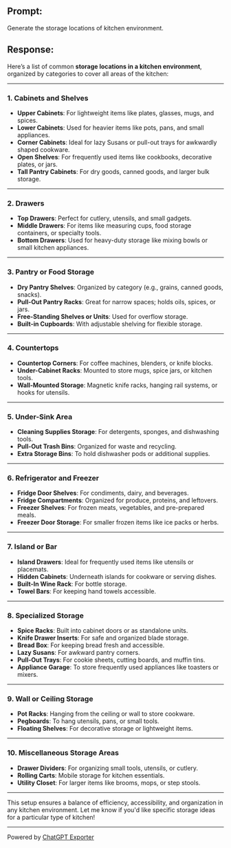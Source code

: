 ## Prompt:
Generate the storage locations of kitchen environment.

## Response:
Here’s a list of common **storage locations in a kitchen environment**, organized by categories to cover all areas of the kitchen:

* * *

### **1\. Cabinets and Shelves**

*   **Upper Cabinets**: For lightweight items like plates, glasses, mugs, and spices.
*   **Lower Cabinets**: Used for heavier items like pots, pans, and small appliances.
*   **Corner Cabinets**: Ideal for lazy Susans or pull-out trays for awkwardly shaped cookware.
*   **Open Shelves**: For frequently used items like cookbooks, decorative plates, or jars.
*   **Tall Pantry Cabinets**: For dry goods, canned goods, and larger bulk storage.

* * *

### **2\. Drawers**

*   **Top Drawers**: Perfect for cutlery, utensils, and small gadgets.
*   **Middle Drawers**: For items like measuring cups, food storage containers, or specialty tools.
*   **Bottom Drawers**: Used for heavy-duty storage like mixing bowls or small kitchen appliances.

* * *

### **3\. Pantry or Food Storage**

*   **Dry Pantry Shelves**: Organized by category (e.g., grains, canned goods, snacks).
*   **Pull-Out Pantry Racks**: Great for narrow spaces; holds oils, spices, or jars.
*   **Free-Standing Shelves or Units**: Used for overflow storage.
*   **Built-in Cupboards**: With adjustable shelving for flexible storage.

* * *

### **4\. Countertops**

*   **Countertop Corners**: For coffee machines, blenders, or knife blocks.
*   **Under-Cabinet Racks**: Mounted to store mugs, spice jars, or kitchen tools.
*   **Wall-Mounted Storage**: Magnetic knife racks, hanging rail systems, or hooks for utensils.

* * *

### **5\. Under-Sink Area**

*   **Cleaning Supplies Storage**: For detergents, sponges, and dishwashing tools.
*   **Pull-Out Trash Bins**: Organized for waste and recycling.
*   **Extra Storage Bins**: To hold dishwasher pods or additional supplies.

* * *

### **6\. Refrigerator and Freezer**

*   **Fridge Door Shelves**: For condiments, dairy, and beverages.
*   **Fridge Compartments**: Organized for produce, proteins, and leftovers.
*   **Freezer Shelves**: For frozen meats, vegetables, and pre-prepared meals.
*   **Freezer Door Storage**: For smaller frozen items like ice packs or herbs.

* * *

### **7\. Island or Bar**

*   **Island Drawers**: Ideal for frequently used items like utensils or placemats.
*   **Hidden Cabinets**: Underneath islands for cookware or serving dishes.
*   **Built-In Wine Rack**: For bottle storage.
*   **Towel Bars**: For keeping hand towels accessible.

* * *

### **8\. Specialized Storage**

*   **Spice Racks**: Built into cabinet doors or as standalone units.
*   **Knife Drawer Inserts**: For safe and organized blade storage.
*   **Bread Box**: For keeping bread fresh and accessible.
*   **Lazy Susans**: For awkward pantry corners.
*   **Pull-Out Trays**: For cookie sheets, cutting boards, and muffin tins.
*   **Appliance Garage**: To store frequently used appliances like toasters or mixers.

* * *

### **9\. Wall or Ceiling Storage**

*   **Pot Racks**: Hanging from the ceiling or wall to store cookware.
*   **Pegboards**: To hang utensils, pans, or small tools.
*   **Floating Shelves**: For decorative storage or lightweight items.

* * *

### **10\. Miscellaneous Storage Areas**

*   **Drawer Dividers**: For organizing small tools, utensils, or cutlery.
*   **Rolling Carts**: Mobile storage for kitchen essentials.
*   **Utility Closet**: For larger items like brooms, mops, or step stools.

* * *

This setup ensures a balance of efficiency, accessibility, and organization in any kitchen environment. Let me know if you'd like specific storage ideas for a particular type of kitchen!



---
Powered by [ChatGPT Exporter](https://www.chatgptexporter.com)
